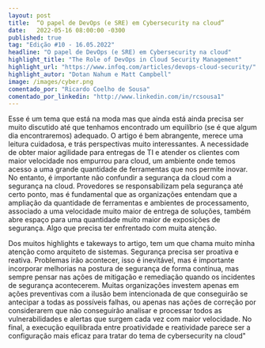 ```yaml
---
layout: post 
title:  “O papel de DevOps (e SRE) em Cybersecurity na cloud”
date:   2022-05-16 08:00:00 -0300
published: true
tag: "Edição #10 - 16.05.2022"
headline: "O papel de DevOps (e SRE) em Cybersecurity na cloud"
highlight_title: "The Role of DevOps in Cloud Security Management"
highlight_url: "https://www.infoq.com/articles/devops-cloud-security/"
highlight_autor: "Dotan Nahum e Matt Campbell"
image: /images/cyber.png
comentado_por: "Ricardo Coelho de Sousa"
comentado_por_linkedin: "http://www.linkedin.com/in/rcsousa1"
---
```

Esse é um tema que está na moda mas que ainda está ainda precisa ser muito discutido até que tenhamos encontrado um equilíbrio (se é que algum dia encontraremos) adequado. O artigo é bem abrangente, merece uma leitura cuidadosa, e trás perspectivas muito interessantes. A necessidade de obter maior agilidade para entregas de TI e atender os clientes com maior velocidade nos empurrou para cloud, um ambiente onde temos acesso a uma grande quantidade de ferramentas que nos permite inovar. No entanto, é importante não confundir a segurança da cloud com a segurança na cloud. Provedores se responsabilizam pela segurança até certo ponto, mas é fundamental que as organizações entendam que a ampliação da quantidade de ferramentas e ambientes de processamento, associado a uma velocidade muito maior de entrega de soluções, também abre espaço para uma quantidade muito maior de exposições de segurança. Algo que precisa ter enfrentado com muita atenção.

Dos muitos highlights e takeways to artigo, tem um que chama muito minha atenção como arquiteto de sistemas. Segurança precisa ser proativa e reativa. Problemas irão acontecer, isso é inevitável, mas é importante incorporar melhorias na postura de segurança de forma contínua, mas sempre pensar nas ações de mitigação e remediação quando os incidentes de segurança acontecerem. Muitas organizações investem apenas em ações preventivas com a ilusão bem intencionada de que conseguirão se antecipar a todas as possíveis falhas, ou apenas nas ações de correção por considerarem que não conseguirão analisar e processar todos as vulnerabilidades e alertas que surgem cada vez com maior velocidade. No final, a execução equilibrada entre proatividade e reatividade parece ser a configuração mais eficaz para tratar do tema de cybersecurity na cloud"